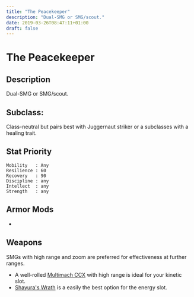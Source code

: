 ```yaml
---
title: "The Peacekeeper"
description: "Dual-SMG or SMG/scout."
date: 2019-03-26T08:47:11+01:00
draft: false
---
```


# The Peacekeeper

## Description
Dual-SMG or SMG/scout.

## Subclass:
Class-neutral but pairs best with Juggernaut striker or a subclasses with a healing trait.

## Stat Priority
``` 
Mobility   : Any
Resilience : 60
Recovery   : 90
Discipline : any
Intellect  : any
Strength   : any
```

## Armor Mods
* 

## Weapons
SMGs with high range and zoom are preferred for effectiveness at further ranges. 
* A well-rolled [Multimach CCX](https://d2gunsmith.com/w/3717177717?s=663495154,3142289711,1359896290,591790007,2697220197,0) with high range is ideal for your kinetic slot. 
* [Shayura's Wrath](https://d2gunsmith.com/w/4023807721?s=3250034553,3142289711,588594999,438098033,2697220197,3789184904) is a easily the best option for the energy slot. 
